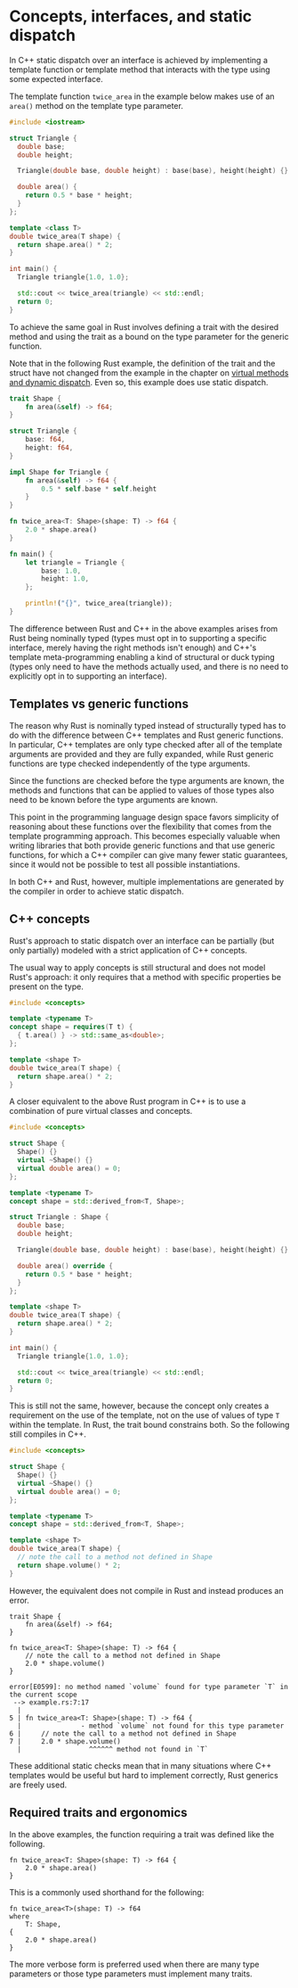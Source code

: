 # Concepts, interfaces, and static dispatch

In C++ static dispatch over an interface is achieved by implementing a template
function or template method that interacts with the type using some expected
interface.

The template function `twice_area` in the example below makes use of an `area()`
method on the template type parameter.

```cpp
#include <iostream>

struct Triangle {
  double base;
  double height;

  Triangle(double base, double height) : base(base), height(height) {}

  double area() {
    return 0.5 * base * height;
  }
};

template <class T>
double twice_area(T shape) {
  return shape.area() * 2;
}

int main() {
  Triangle triangle{1.0, 1.0};

  std::cout << twice_area(triangle) << std::endl;
  return 0;
}
```

To achieve the same goal in Rust involves defining a trait with the desired
method and using the trait as a bound on the type parameter for the generic
function.

Note that in the following Rust example, the definition of the trait and the
struct have not changed from the example in the chapter on [virtual methods and
dynamic dispatch](/idioms/data_modeling/pure_virtual_classes.md). Even so, this
example does use static dispatch.

```rust
trait Shape {
    fn area(&self) -> f64;
}

struct Triangle {
    base: f64,
    height: f64,
}

impl Shape for Triangle {
    fn area(&self) -> f64 {
        0.5 * self.base * self.height
    }
}

fn twice_area<T: Shape>(shape: T) -> f64 {
    2.0 * shape.area()
}

fn main() {
    let triangle = Triangle {
        base: 1.0,
        height: 1.0,
    };

    println!("{}", twice_area(triangle));
}
```

The difference between Rust and C++ in the above examples arises from Rust being
nominally typed (types must opt in to supporting a specific interface, merely
having the right methods isn't enough) and C++'s template meta-programming
enabling a kind of structural or duck typing (types only need to have the
methods actually used, and there is no need to explicitly opt in to supporting
an interface).

## Templates vs generic functions

The reason why Rust is nominally typed instead of structurally typed has to do
with the difference between C++ templates and Rust generic functions. In
particular, C++ templates are only type checked after all of the template
arguments are provided and they are fully expanded, while Rust generic functions
are type checked independently of the type arguments.

Since the functions are checked before the type arguments are known, the methods
and functions that can be applied to values of those types also need to be known
before the type arguments are known.

This point in the programming language design space favors simplicity of
reasoning about these functions over the flexibility that comes from the
template programming approach. This becomes especially valuable when writing
libraries that both provide generic functions and that use generic functions,
for which a C++ compiler can give many fewer static guarantees, since it would
not be possible to test all possible instantiations.

In both C++ and Rust, however, multiple implementations are generated by the
compiler in order to achieve static dispatch.

## C++ concepts

Rust's approach to static dispatch over an interface can be partially (but only
partially) modeled with a strict application of C++ concepts.

The usual way to apply concepts is still structural and does not model Rust's
approach: it only requires that a method with specific properties be present on
the type.

```cpp
#include <concepts>

template <typename T>
concept shape = requires(T t) {
  { t.area() } -> std::same_as<double>;
};

template <shape T>
double twice_area(T shape) {
  return shape.area() * 2;
}
```

A closer equivalent to the above Rust program in C++ is to use a combination of
pure virtual classes and concepts.

```cpp
#include <concepts>

struct Shape {
  Shape() {}
  virtual ~Shape() {}
  virtual double area() = 0;
};

template <typename T>
concept shape = std::derived_from<T, Shape>;

struct Triangle : Shape {
  double base;
  double height;

  Triangle(double base, double height) : base(base), height(height) {}

  double area() override {
    return 0.5 * base * height;
  }
};

template <shape T>
double twice_area(T shape) {
  return shape.area() * 2;
}

int main() {
  Triangle triangle{1.0, 1.0};

  std::cout << twice_area(triangle) << std::endl;
  return 0;
}
```

This is still not the same, however, because the concept only creates a
requirement on the use of the template, not on the use of values of type `T`
within the template. In Rust, the trait bound constrains both. So the following
still compiles in C++.

```cpp
#include <concepts>

struct Shape {
  Shape() {}
  virtual ~Shape() {}
  virtual double area() = 0;
};

template <typename T>
concept shape = std::derived_from<T, Shape>;

template <shape T>
double twice_area(T shape) {
  // note the call to a method not defined in Shape
  return shape.volume() * 2;
}
```

However, the equivalent does not compile in Rust and instead produces an error.

```rust,ignore
trait Shape {
    fn area(&self) -> f64;
}

fn twice_area<T: Shape>(shape: T) -> f64 {
    // note the call to a method not defined in Shape
    2.0 * shape.volume()
}
```

```text
error[E0599]: no method named `volume` found for type parameter `T` in the current scope
 --> example.rs:7:17
  |
5 | fn twice_area<T: Shape>(shape: T) -> f64 {
  |               - method `volume` not found for this type parameter
6 |     // note the call to a method not defined in Shape
7 |     2.0 * shape.volume()
  |                 ^^^^^^ method not found in `T`
```

These additional static checks mean that in many situations where C++ templates
would be useful but hard to implement correctly, Rust generics are freely used.

## Required traits and ergonomics

In the above examples, the function requiring a trait was defined like the following.

```rust,ignore
fn twice_area<T: Shape>(shape: T) -> f64 {
    2.0 * shape.area()
}
```

This is a commonly used shorthand for the following:

```rust,ignore
fn twice_area<T>(shape: T) -> f64
where
    T: Shape,
{
    2.0 * shape.area()
}
```

The more verbose form is preferred used when there are many type parameters or
those type parameters must implement many traits.
